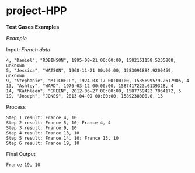 # project-HPP

**Test Cases Examples**

_Example_

Input: *French data*
```
4, "Daniel", "ROBINSON", 1995-08-21 00:00:00, 1582161158.5235808, unknown
5, "Jessica", "WATSON", 1968-11-21 00:00:00, 1583091884.9200459, unknown
9, "Stephanie", "MITCHELL", 1924-03-17 00:00:00, 1585699579.2617905, 4
13, "Ashley", "WARD", 1976-03-12 00:00:00, 1587417223.6139328, 4
14, "Kathleen", "GREEN", 2012-06-27 00:00:00, 1587769422.7054172, 5
19, "Joseph", "JONES", 2013-04-09 00:00:00, 1589238000.0, 13
```
Process
```
Step 1 result: France 4, 10
Step 2 result: France 5, 10; France 4, 4
Step 3 result: France 9, 10
Step 4 result: France 13, 10
Step 5 result: France 14, 10; France 13, 10
Step 6 result: France 19, 10
```
Final Output
```
France 19, 10
```
